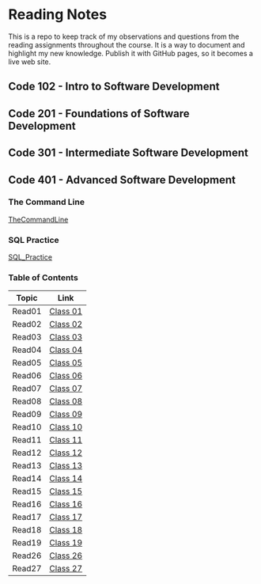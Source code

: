 # Reading Notes

This is a repo to keep track of my observations and questions from the reading assignments throughout the course.
It is a way to document and highlight my new knowledge. Publish it with GitHub pages, so it becomes a live web site.

## Code 102 - Intro to Software Development
## Code 201 - Foundations of Software Development
## Code 301 - Intermediate Software Development
## Code 401 - Advanced Software Development

### The Command Line

[TheCommandLine](Prep/TheCommandLine.md)

### SQL Practice

[SQL_Practice](Prep/SQL_Practice.md)



### Table of Contents

| Topic  | Link                                |
|--------|-------------------------------------|
| Read01 | [Class 01](./Class01/Class%2001.md) |
| Read02 | [Class 02](./Class02/Class02.md)    |
| Read03 | [Class 03](./Class03/Class03.md)    |
| Read04 | [Class 04](./Class04/Class04.md)    |
| Read05 | [Class 05](./Class05/Class05.md)    |
| Read06 | [Class 06](./Class06/Class06.md)    |
| Read07 | [Class 07](./Class07/Class07.md)    |
| Read08 | [Class 08](./Class08/Class08.md)    |
| Read09 | [Class 09](./Class09/Class09.md)    |
| Read10 | [Class 10](./Class10/Class10.md)    |
| Read11 | [Class 11](./Class11/Class11.md)    |
| Read12 | [Class 12](./Class12/Class12.md)    |
| Read13 | [Class 13](./Class13/Class13.md)    |
| Read14 | [Class 14](./Class14/Class14.md)    |
| Read15 | [Class 15](./Class15/Class15.md)    |
| Read16 | [Class 16](./Class16/Class16.md)    |
| Read17 | [Class 17](./Class17/Class17.md)    |
| Read18 | [Class 18](./Class18/Class18.md)    |
| Read19 | [Class 19](./Class19/Class19.md)    |
| Read26 | [Class 26](./Class26/Class26.md)    |
| Read27 | [Class 27](./Class27/Class27.md)    |




